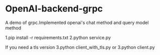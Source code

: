 # OpenAI-backend-grpc
A demo of grpc.Implemented openai's chat method and query model method

1.pip install -r requirements.txt
2.python service.py

If you need a tls version
3.python client_with_tls.py
or
3.python client.py




